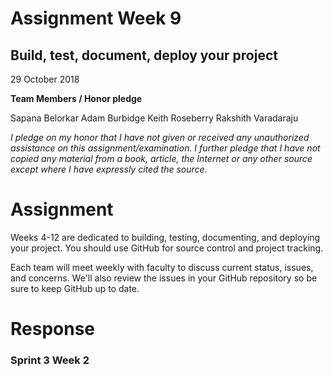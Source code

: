 # Assignment Week 9
## Build, test, document, deploy your project

29 October 2018

**Team Members / Honor pledge**

Sapana Belorkar Adam Burbidge Keith Roseberry Rakshith Varadaraju

_I pledge on my honor that I have not given or received any unauthorized assistance on this assignment/examination. I further pledge that I have not copied any material from a book, article, the Internet or any other source except where I have expressly cited the source._

# **Assignment**

Weeks 4-12 are dedicated to building, testing, documenting, and deploying your project.  You should use GitHub for source control and project tracking.

Each team will meet weekly with faculty to discuss current status, issues, and concerns.  We'll also review the issues in your GitHub repository so be sure to keep GitHub up to date.

# **Response**

### Sprint 3 Week 2

